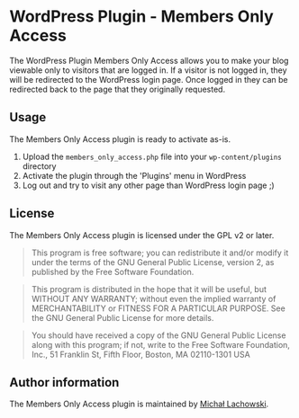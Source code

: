 # WordPress Plugin - Members Only Access

The WordPress Plugin Members Only Access allows you to make your blog viewable only to visitors that are logged in. If a visitor is not logged in, they will be redirected to the WordPress login page. Once logged in they can be redirected back to the page that they originally requested.

## Usage

The Members Only Access plugin is ready to activate as-is.

1. Upload the `members_only_access.php` file into your `wp-content/plugins` directory
2. Activate the plugin through the 'Plugins' menu in WordPress
3. Log out and try to visit any other page than WordPress login page ;)

## License

The Members Only Access plugin is licensed under the GPL v2 or later.

> This program is free software; you can redistribute it and/or modify
it under the terms of the GNU General Public License, version 2, as 
published by the Free Software Foundation.

> This program is distributed in the hope that it will be useful,
but WITHOUT ANY WARRANTY; without even the implied warranty of
MERCHANTABILITY or FITNESS FOR A PARTICULAR PURPOSE.  See the
GNU General Public License for more details.

> You should have received a copy of the GNU General Public License
along with this program; if not, write to the Free Software
Foundation, Inc., 51 Franklin St, Fifth Floor, Boston, MA  02110-1301  USA

## Author information

The Members Only Access plugin is maintained by [Michał Lachowski](http://michallachowski.pl/). 